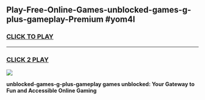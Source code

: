 
## Play-Free-Online-Games-unblocked-games-g-plus-gameplay-Premium #yom4l
<h3>
<a href="https://premium.freeplayer.one?title=unblocked-games-g-plus-gameplay&ref=8M">CLICK TO PLAY</a></h3>
<hr>

<h3>
<a href="https://premium.freeplayer.one?title=unblocked-games-g-plus-gameplay&ref=8M">CLICK 2 PLAY</a>
  
</h3>

<a href="https://premium.freeplayer.one?title=unblocked-games-g-plus-gameplay&ref=8M"><img src="https://clearcache.store/games.png"></a>


**unblocked-games-g-plus-gameplay games unblocked: Your Gateway to Fun and Accessible Online Gaming**
